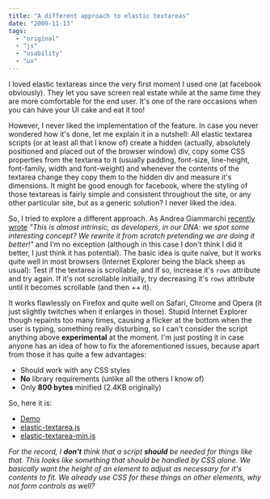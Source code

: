 ```yaml
---
title: "A different approach to elastic textareas"
date: "2009-11-13"
tags:
  - "original"
  - "js"
  - "usability"
  - "ux"
---
```


I loved elastic textareas since the very first moment I used one (at facebook obviously). They let you save screen real estate while at the same time they are more comfortable for the end user. It's one of the rare occasions when you can have your UI cake and eat it too!

However, I never liked the implementation of the feature. In case you never wondered how it's done, let me explain it in a nutshell: All elastic textarea scripts (or at least all that I know of) create a hidden (actually, absolutely positioned and placed out of the browser window) div, copy some CSS properties from the textarea to it (usually padding, font-size, line-height, font-family, width and font-weight) and whenever the contents of the textarea change they copy them to the hidden div and measure it's dimensions. It might be good enough for facebook, where the styling of those textareas is fairly simple and consistent throughout the site, or any other particular site, but as a generic solution? I never liked the idea.

So, I tried to explore a different approach. As Andrea Giammarchi [recently wrote](http://webreflection.blogspot.com/2009/11/google-closure-im-not-impressed.html) _"This is almost intrinsic, as developers, in our DNA: we spot some interesting concept? We rewrite it from scratch pretending we are doing it better!"_ and I'm no exception (although in this case I don't think I did it better, I just think it has potential). The basic idea is quite naive, but it works quite well in most browsers (Internet Explorer being the black sheep as usual): Test if the textarea is scrollable, and if so, increase it's `rows` attribute and try again. If it's not scrollable initially, try decreasing it's `rows` attribute until it becomes scrollable (and then ++ it).

It works flawlessly on Firefox and quite well on Safari, Chrome and Opera (it just slightly twitches when it enlarges in those). Stupid Internet Explorer though repaints too many times, causing a flicker at the bottom when the user is typing, something really disturbing, so I can't consider the script anything above **experimental** at the moment. I'm just posting it in case anyone has an idea of how to fix the aforementioned issues, because apart from those it has quite a few advantages:

- Should work with any CSS styles
- **No** library requirements (unlike all the others I know of)
- Only **800 bytes** minified (2.4KB originally)

So, here it is:

- [Demo](http://lea.verou.me/scripts/elastic-textarea/)
- [elastic-textarea.js](http://lea.verou.me/scripts/elastic-textarea/elastic-textarea.js)
- [elastic-textarea-min.js](http://lea.verou.me/scripts/elastic-textarea/elastic-textarea-min.js)

_For the record, I **don't** think that a script **should** be needed for things like that. This looks like something that should be handled by CSS alone. We basically want the height of an element to adjust as necessary for it's contents to fit. We already use CSS for these things on other elements, why not form controls as well?_
